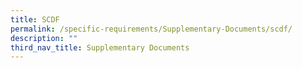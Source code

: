 ```yaml
---
title: SCDF
permalink: /specific-requirements/Supplementary-Documents/scdf/
description: ""
third_nav_title: Supplementary Documents
---
```

